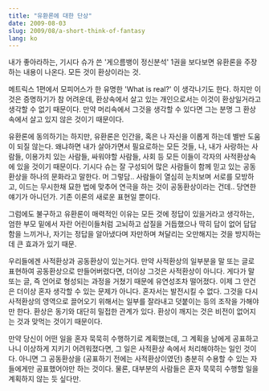 ```yaml
---
title: "유환론에 대한 단상"
date: 2009-08-03
slug: 2009/08/a-short-think-of-fantasy
lang: ko
---
```


내가 좋아라하는, 기시다 슈가 쓴 '게으름뱅이 정신분석' 1권을 보다보면 유환론을 주장하는 내용이 나온다. 모든 것이 환상이라는 것.

메트릭스 1편에서 모피어스가 한 유명한 'What is real?' 이 생각나기도 한다. 하지만 이것은 증명하기가 참 어려운데, 환상속에서 살고 있는 개인으로서는 이것이 환상일거라고 생각할 수 없기 때문이다. 만약 머리속에서 그것을 생각할 수 있다면 그는 분명 그 환상속에서 살고 있지 않은 것이기 때문이다.

유환론에 동의하기는 하지만, 유환론은 인간을, 혹은 나 자신을 이롭게 하는데 별반 도움이 되질 않는다. 왜냐하면 내가 살아가면서 필요로하는 모든 것들, 나, 내가 사랑하는 사람들, 이용가치 있는 사람들, 싸워야할 사람들, 사회 등 모든 이들이 각자의 사적환상속에 있을 것이기 때문이다. 기시다 슈는 잘 구성되어 많은 사람들이 함께 믿고 있는 공동환상을 하나의 문화라고 말한다. 머 그렇담.. 사람들이 열심히 눈치보며 서로를 모방하고, 이드는 무시한채 묘한 법에 맞추어 연극을 하는 것이 공동환상이라는 건데.. 당연한 얘기가 아니던가. 기존 이론의 새로운 표현일 뿐이다.

그럼에도 불구하고 유환론이 매력적인 이유는 모든 것에 정답이 있을거라고 생각하는, 엄한 부모 밑에서 자란 어린이들처럼 고뇌하고 삽질을 거듭했으나 딱히 답이 없어 답답함을 느끼거나, 자기는 정답을 알아냈다며 자만하며 쳐달리는 오만해지는 것을 방지하는데 큰 효과가 있기 때문.

우리들에겐 사적환상과 공동환상이 있는거다. 만약 사적환상의 일부분을 말 또는 글로 표현하여 공동환상으로 만들어버렸다면, 더이상 그것은 사적환상이 아니다. 게다가 말 또는 글, 즉 언어로 형성되는 과정을 거쳤기 때문에 유연성조차 떨어졌다. 이제 그 안건은 더이상 혼자 생각할 수 있는 문제가 아니다. 혼자서는 발전시킬 수 없다. 그것을 다시 사적환상의 영역으로 끌어오기 위해서는 일부를 잘라내고 덧붙이는 등의 조작을 가해야만 한다. 환상은 동기와 대단히 밀접한 관계가 있다. 환상이 깨지는 것은 비전이 없어지는 것과 맞먹는 것이기 때문이다.

만약 당신이 어떤 일을 혼자 묵묵히 수행하기로 계획했는데, 그 계획을 남에게 공표하고나니 이상하게 지키기 어려워졌다면, 그 일은 사적환상 속에서 처리해야하는 일인 것이다. 아니면 그 공동환상을 (공표하기 전에는 사적환상이였던) 충분히 수용할 수 있는 자들에게만 공표했어야만 하는 것이다. 물론, 대부분의 사람들은 혼자 묵묵히 수행할 일을 계획하지 않는 듯 싶다만.